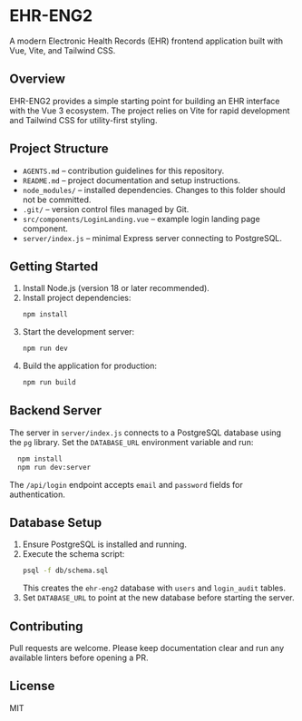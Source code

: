 # EHR-ENG2

A modern Electronic Health Records (EHR) frontend application built with Vue, Vite, and Tailwind CSS.

## Overview

EHR-ENG2 provides a simple starting point for building an EHR interface with the Vue 3 ecosystem. The project relies on Vite for rapid development and Tailwind CSS for utility-first styling.

## Project Structure

- `AGENTS.md` – contribution guidelines for this repository.
- `README.md` – project documentation and setup instructions.
- `node_modules/` – installed dependencies. Changes to this folder should not be committed.
- `.git/` – version control files managed by Git.
- `src/components/LoginLanding.vue` – example login landing page component.
- `server/index.js` – minimal Express server connecting to PostgreSQL.

## Getting Started

1. Install Node.js (version 18 or later recommended).
2. Install project dependencies:
   ```bash
   npm install
   ```
3. Start the development server:
   ```bash
   npm run dev
   ```
4. Build the application for production:
   ```bash
   npm run build
   ```

## Backend Server

The server in `server/index.js` connects to a PostgreSQL database using the `pg` library. Set the `DATABASE_URL` environment variable and run:

```bash
  npm install
  npm run dev:server
```

The `/api/login` endpoint accepts `email` and `password` fields for authentication.

## Database Setup

1. Ensure PostgreSQL is installed and running.
2. Execute the schema script:
   ```bash
   psql -f db/schema.sql
   ```
   This creates the `ehr-eng2` database with `users` and `login_audit` tables.
3. Set `DATABASE_URL` to point at the new database before starting the server.

## Contributing

Pull requests are welcome. Please keep documentation clear and run any available linters before opening a PR.

## License

MIT
